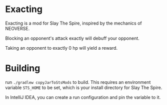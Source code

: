 # Exacting

Exacting is a mod for Slay The Spire, inspired by the mechanics of NEOVERSE.

Blocking an opponent's attack exactly will debuff your opponent.

Taking an opponent to exactly 0 hp will yield a reward.

# Building

run `./gradlew copyJarToStsMods` to build.  This requires an environment variable `STS_HOME` to be set, which is your install directory for Slay The Spire.

In IntelliJ IDEA, you can create a run configuration and pin the variable to it.
